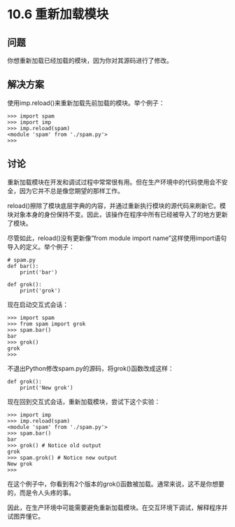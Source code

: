 

# 10.6 重新加载模块

## 问题

你想重新加载已经加载的模块，因为你对其源码进行了修改。

## 解决方案

使用imp.reload()来重新加载先前加载的模块。举个例子：

    
    
    >>> import spam
    >>> import imp
    >>> imp.reload(spam)
    <module 'spam' from './spam.py'>
    >>>
    

## 讨论

重新加载模块在开发和调试过程中常常很有用。但在生产环境中的代码使用会不安全，因为它并不总是像您期望的那样工作。

reload()擦除了模块底层字典的内容，并通过重新执行模块的源代码来刷新它。模块对象本身的身份保持不变。因此，该操作在程序中所有已经被导入了的地方更新了模块。

尽管如此，reload()没有更新像”from module import name”这样使用import语句导入的定义。举个例子：

    
    
    # spam.py
    def bar():
        print('bar')
    
    def grok():
        print('grok')
    

现在启动交互式会话：

    
    
    >>> import spam
    >>> from spam import grok
    >>> spam.bar()
    bar
    >>> grok()
    grok
    >>>
    

不退出Python修改spam.py的源码，将grok()函数改成这样：

    
    
    def grok():
        print('New grok')
    

现在回到交互式会话，重新加载模块，尝试下这个实验：

    
    
    >>> import imp
    >>> imp.reload(spam)
    <module 'spam' from './spam.py'>
    >>> spam.bar()
    bar
    >>> grok() # Notice old output
    grok
    >>> spam.grok() # Notice new output
    New grok
    >>>
    

在这个例子中，你看到有2个版本的grok()函数被加载。通常来说，这不是你想要的，而是令人头疼的事。

因此，在生产环境中可能需要避免重新加载模块。在交互环境下调试，解释程序并试图弄懂它。

